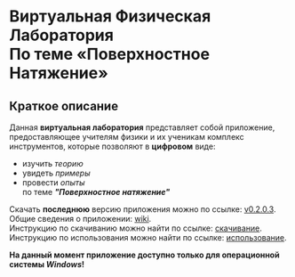 # Виртуальная Физическая Лаборатория <br> По теме «Поверхностное Натяжение»
## Краткое описание
Данная **виртуальная лаборатория** представляет собой приложение, предоставляющее учителям физики и их ученикам комплекс инструментов, которые позволяют в **цифровом** виде:
* изучить _теорию_
* увидеть _примеры_
* провести _опыты_  
  по теме _**"Поверхностное натяжение"**_

Скачать **последнюю** версию приложения можно по ссылке: [v0.2.0.3](https://github.com/LevPM/PhVLofSuTe/releases/tag/v0.2.0.3).  
Общие сведения о приложении: [wiki](https://github.com/LevPM/PhVLofSuTe/wiki).  
Инструкцию по скачиванию можно найти по ссылке: [скачивание](https://github.com/LevPM/PhVLofSuTe/wiki/1.-%D0%A3%D1%81%D1%82%D0%B0%D0%BD%D0%BE%D0%B2%D0%BA%D0%B0).  
Инструкцию по использования можно найти по ссылке: [использование](https://github.com/LevPM/PhVLofSuTe/wiki/2.-%D0%98%D1%81%D0%BF%D0%BE%D0%BB%D1%8C%D0%B7%D0%BE%D0%B2%D0%B0%D0%BD%D0%B8%D0%B5).  

**На данный момент приложение доступно только для операционной системы _Windows_!**
